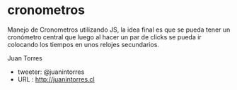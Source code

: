 cronometros
===========

Manejo de Cronometros utilizando JS, la idea final es que se pueda tener un cronómetro central que luego al hacer un par de clicks se pueda ir colocando los tiempos en unos relojes secundarios.


Juan Torres
- tweeter: @juanintorres
- URL    : http://juanintorres.cl
